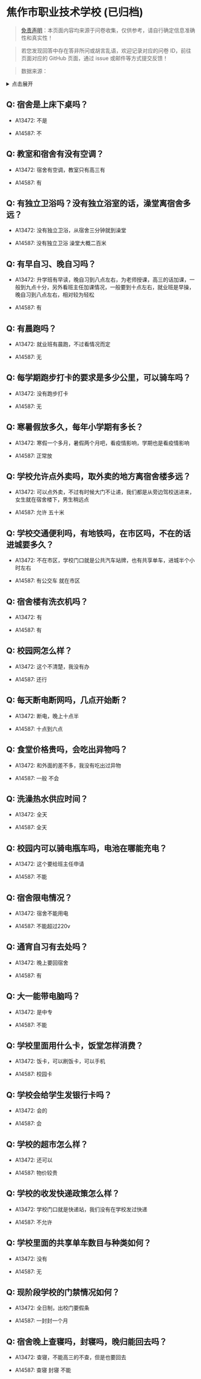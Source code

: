 # 焦作市职业技术学校 (已归档)

> [免责声明](https://colleges.chat/#_3)：本页面内容均来源于问卷收集，仅供参考，请自行确定信息准确性和真实性！

> 若您发现回答中存在答非所问或胡言乱语，欢迎记录对应的问卷 ID，前往页面对应的 GitHub 页面，通过 issue 或邮件等方式提交反馈！

> 数据来源：

<details><summary>点击展开</summary>
<ul>
<li>A13472: 匿名 (2022 年 06 月)</li>
<li>A14587: 匿名 (2022 年 07 月)</li>
</ul>
</details>

## Q: 宿舍是上床下桌吗？

- A13472: 不是

- A14587: 不

## Q: 教室和宿舍有没有空调？

- A13472: 宿舍有空调，教室只有高三有

- A14587: 有

## Q: 有独立卫浴吗？没有独立浴室的话，澡堂离宿舍多远？

- A13472: 没有独立卫浴，从宿舍三分钟就到澡堂

- A14587: 没有独立卫浴 澡堂大概二百米

## Q: 有早自习、晚自习吗？

- A13472: 升学班有早读，晚自习到八点左右，为老师授课，高三的话加课，一般到九点十分，另外看班主任加课情况，一般要到十点左右，就业班是早操，晚自习到八点左右，相对较为轻松

- A14587: 有

## Q: 有晨跑吗？

- A13472: 就业班有晨跑，不过看情况而定

- A14587: 无

## Q: 每学期跑步打卡的要求是多少公里，可以骑车吗？

- A13472: 没有跑步打卡

- A14587: 无

## Q: 寒暑假放多久，每年小学期有多长？

- A13472: 寒假一个多月，暑假两个月吧，看疫情影响，学期也是看疫情影响

- A14587: 正常放

## Q: 学校允许点外卖吗，取外卖的地方离宿舍楼多远？

- A13472: 可以点外卖，不过有时候大门不让递，我们都是从旁边驾校送进来，女生就在宿舍楼下，男生稍远点

- A14587: 允许 五十米

## Q: 学校交通便利吗，有地铁吗，在市区吗，不在的话进城要多久？

- A13472: 不在市区，学校门口就是公共汽车站牌，也有共享单车，进城半个小时左右

- A14587: 有公交车 就在市区

## Q: 宿舍楼有洗衣机吗？

- A13472: 有

- A14587: 有

## Q: 校园网怎么样？

- A13472: 这个不清楚，我没有办

- A14587: 还行

## Q: 每天断电断网吗，几点开始断？

- A13472: 断电，晚上十点半

- A14587: 十点到六点

## Q: 食堂价格贵吗，会吃出异物吗？

- A13472: 和外面的差不多，我没有吃出过异物

- A14587: 一般 不会

## Q: 洗澡热水供应时间？

- A13472: 全天

- A14587: 全天

## Q: 校园内可以骑电瓶车吗，电池在哪能充电？

- A13472: 这个要给班主任申请

- A14587: 不能

## Q: 宿舍限电情况？

- A13472: 宿舍不能用电

- A14587: 不能超过220v

## Q: 通宵自习有去处吗？

- A13472: 晚上要回宿舍

- A14587: 有

## Q: 大一能带电脑吗？

- A13472: 是中专

- A14587: 不能

## Q: 学校里面用什么卡，饭堂怎样消费？

- A13472: 饭卡，可以刷饭卡，可以手机

- A14587: 校园卡

## Q: 学校会给学生发银行卡吗？

- A13472: 会的

- A14587: 会

## Q: 学校的超市怎么样？

- A13472: 还可以

- A14587: 物价较贵

## Q: 学校的收发快递政策怎么样？

- A13472: 学校门口就是快递站，我们没有在学校发过快递

- A14587: 不允许

## Q: 学校里面的共享单车数目与种类如何？

- A13472: 没有

- A14587: 无

## Q: 现阶段学校的门禁情况如何？

- A13472: 全日制，出校门要假条

- A14587: 一封封一个月

## Q: 宿舍晚上查寝吗，封寝吗，晚归能回去吗？

- A13472: 查寝，不能高三的不查，但是也要回去

- A14587: 查寝 封寝 不能

